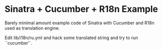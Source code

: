 Sinatra + Cucumber + R18n Example
=============================

Barely minimal amount example code of Sinatra with Cucumber and R18n used as translation engine.

Edit lib/i18n/ru.yml and hack some translated string and try to run ``cucumber'`.